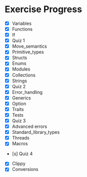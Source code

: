 # Exercise Progress

- [x] Variables
- [x] Functions
- [x] If
- [x] Quiz 1
- [x] Move_semantics
- [x] Primitive_types
- [x] Structs
- [x] Enums
- [x] Modules
- [x] Collections
- [x] Strings
- [x] Quiz 2
- [x] Error_handling
- [x] Generics
- [x] Option
- [x] Traits
- [x] Tests
- [x] Quiz 3
- [x] Advanced errors
- [x] Standard_library_types
- [x] Threads
- [x] Macros
- [s] Quiz 4
- [x] Clippy
- [x] Conversions
